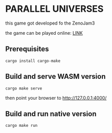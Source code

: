 # PARALLEL UNIVERSES

this game got developed fo the ZenoJam3 

the game can be played online: [LINK](https://lukki15.github.io/parallel-universes/)

## Prerequisites

```
cargo install cargo-make
```

## Build and serve WASM version
```
cargo make serve
```
then point your browser to http://127.0.0.1:4000/


## Build and run native version
```
cargo make run
```
